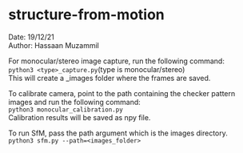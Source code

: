 # structure-from-motion

Date: 19/12/21                                   
Author: Hassaan Muzammil

For monocular/stereo image capture, run the following command:                       
```python3 <type>_capture.py```(type is monocular/stereo)                                             
This will create a <type>_images folder where the frames are saved.           

  
To calibrate camera, point to the path containing the checker pattern images and run the following command:                                                  
```python3 monocular_calibration.py```                              
Calibration results will be saved as npy file.                       
  
To run SfM, pass the path argument which is the images directory.                         
```python3 sfm.py --path=<images_folder>```                               


